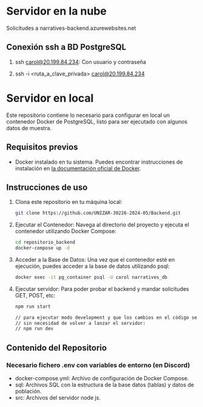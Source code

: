 # Servidor en la nube

Solicitudes a narratives-backend.azurewebsites.net


## Conexión ssh a BD PostgreSQL

1. ssh carol@20.199.84.234:
    Con usuario y contraseña
    
2. ssh -i <ruta_a_clave_privada> carol@20.199.84.234

# Servidor en local

Este repositorio contiene lo necesario para configurar en local un contenedor Docker de PostgreSQL, listo para ser ejecutado con algunos datos de muestra.

## Requisitos previos

- Docker instalado en tu sistema. Puedes encontrar instrucciones de instalación en [la documentación oficial de Docker](https://docs.docker.com/get-docker/).

## Instrucciones de uso

1. Clona este repositorio en tu máquina local:
   ```bash
   git clone https://github.com/UNIZAR-30226-2024-05/Backend.git

2. Ejecutar el Contenedor:
    Navega al directorio del proyecto y ejecuta el contenedor utilizando Docker Compose:
    ```bash
    cd repositorio_backend
    docker-compose up -d

3. Acceder a la Base de Datos:
    Una vez que el contenedor esté en ejecución, puedes acceder a la base de datos utilizando psql:
    ```bash
    docker exec -it pg_container psql -U carol narratives_db

4. Ejecutar servidor:
    Para poder probar el backend y mandar solicitudes GET, POST, etc:
    ```bash
    npm run start
    
    // para ejecutar modo development y que los cambios en el código se carguen automáticamente 
    // sin necesidad de volver a lanzar el servidor:
    // npm run dev

## Contenido del Repositorio
### Necesario fichero .env con variables de entorno (en Discord)
- docker-compose.yml: Archivo de configuración de Docker Compose.
- sql: Archivos SQL con la estructura de la base datos (tablas) y datos de población.
- src: Archivos del servidor node js.
